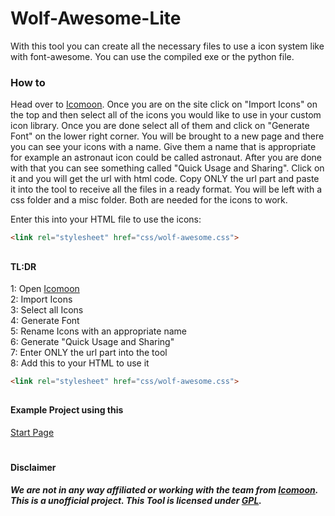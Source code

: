 # Wolf-Awesome-Lite
With this tool you can create all the necessary files to use a icon system like with font-awesome.
You can use the compiled exe or the python file.

### How to
Head over to [Icomoon][1]. Once you are on the site click on "Import Icons" on the top and then select all of the icons you would like to use in your custom icon library. Once you are done select all of them and click on "Generate Font" on the lower right corner. You will be brought to a new page and there you can see your icons with a name. Give them a name that is appropriate for example an astronaut icon could be called astronaut. After you are done with that you can see something called "Quick Usage and Sharing". Click on it and you will get the url with html code. Copy ONLY the url part and paste it into the tool to receive all the files in a ready format. You will be left with a css folder and a misc folder. Both are needed for the icons to work.
  
Enter this into your HTML file to use the icons:  
```html
<link rel="stylesheet" href="css/wolf-awesome.css">
```  
##
#### TL:DR

1: Open [Icomoon][1]  
2: Import Icons  
3: Select all Icons  
4: Generate Font  
5: Rename Icons with an appropriate name  
6: Generate "Quick Usage and Sharing"  
7: Enter ONLY the url part into the tool  
8: Add this to your HTML to use it  
```html
<link rel="stylesheet" href="css/wolf-awesome.css">
```   

##
#### Example Project using this
[Start Page][3]

#
#### Disclaimer  
***We are not in any way affiliated or working with the team from [Icomoon][1]. This is a unofficial project. This Tool is licensed under [GPL][2].***  



[1]:https://icomoon.io/app/#/select/font
[2]:https://github.com/Official-Husko/Husko-s-SteamWorkshop-Downloader/blob/stable/LICENSE
[3]:https://github.com/Official-Husko/Start-Page